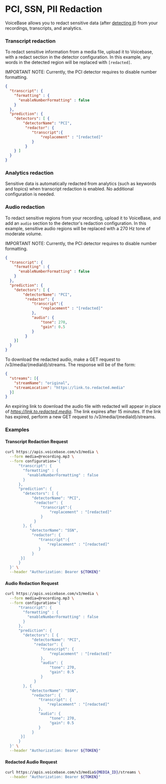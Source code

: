 # PCI, SSN, PII Redaction


VoiceBase allows you to redact sensitive data (after [detecting it](pci-ssn-pii-detection.html)) from your recordings, transcripts, and analytics.


### Transcript redaction

To redact sensitive information from a media file, upload it to Voicebase, with a redact section in the detector configuration. In this example, any words in the detected region will be replaced with `[redacted]`.

IMPORTANT NOTE: Currently, the PCI detector requires to disable number formatting.

```json
{  
  "transcript": {
    "formatting" : {
      "enableNumberFormatting" : false
    }
  },
  "prediction": {
    "detectors": [ {
        "detectorName": "PCI",
         "redactor": {
            "transcript":{
                "replacement" : "[redacted]"
            }
         }
    } ]
  }
}
```

### Analytics redaction

Sensitive data is automatically redacted from analytics (such as keywords and topics) when transcript redaction is enabled. No additional configuration is needed.

### Audio redaction

To redact sensitive regions from your recording, upload it to VoiceBase, and add an `audio` section to the detector's redaction configuration. In this example, sensitive audio regions will be replaced with a 270 Hz tone of moderate volume.

IMPORTANT NOTE: Currently, the PCI detector requires to disable number formatting.

```json
{  
  "transcript": {
    "formatting" : {
      "enableNumberFormatting" : false
    }
  },
  "prediction": {
    "detectors": [ {
        "detectorName": "PCI",
         "redactor": {
            "transcript":{
                "replacement" : "[redacted]"
            },
            "audio": {
                "tone": 270,
                "gain": 0.5
            }
         }
    }]
  }
}
```

To download the redacted audio, make a GET request to /v3/media/{mediaId}/streams. The response will be of the form:

```json
{
  "streams": [{
    "streamName": "original",
    "streamLocation": "https://link.to.redacted.media"
  }]
}

```

An expiring link to download the audio file with redacted will appear in place of *https://link.to.redacted.media*. The link expires after 15 minutes. If the link has expired, perform a new GET request to /v3/media/{mediaId}/streams.

### Examples

#### Transcript Redaction Request

```bash
curl https://apis.voicebase.com/v3/media \
  --form media=@recording.mp3 \
  --form configuration='{
      "transcript": {
        "formatting" : {
          "enableNumberFormatting" : false
        }
      },
      "prediction": {
        "detectors": [ {
            "detectorName": "PCI",
             "redactor": {
                "transcript":{
                    "replacement" : "[redacted]"
                }
             }
        }, {
           "detectorName": "SSN",
            "redactor": {
               "transcript":{
                   "replacement" : "[redacted]"
               }
            }
       }]
      }
  }' \
  --header "Authorization: Bearer ${TOKEN}"
```

#### Audio Redaction Request

```bash
curl https://apis.voicebase.com/v3/media \
  --form media=@recording.mp3 \
  --form configuration='{
      "transcript": {
        "formatting" : {
          "enableNumberFormatting" : false
        }
      },
      "prediction": {
        "detectors": [ {
            "detectorName": "PCI",
             "redactor": {
                "transcript": {
                    "replacement" : "[redacted]"
                },
                "audio": {
                    "tone": 270,
                    "gain": 0.5
                }
             }
        }, {
           "detectorName": "SSN",
            "redactor": {
               "transcript": {
                   "replacement" : "[redacted]"
               },
               "audio": {
                    "tone": 270,
                    "gain": 0.5
               }
            }
       }]
      }
  }' \
  --header "Authorization: Bearer ${TOKEN}"
```

#### Redacted Audio Request

```bash
curl https://apis.voicebase.com/v3/media${MEDIA_ID}/streams \
  --header "Authorization: Bearer ${TOKEN}"
```
